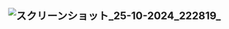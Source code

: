 ## ![スクリーンショット_25-10-2024_222819_](https://github.com/user-attachments/assets/65831070-f425-45d9-a08c-9cf7fd5f4f4a) ##
